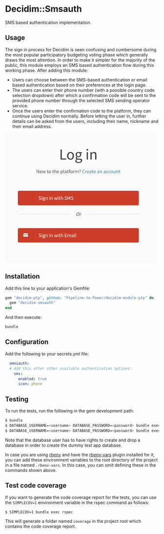# Decidim::Smsauth

SMS based authentication implementation.

## Usage

The sign in process for Decidim is seen confusing and cumbersome during the most
popular participatory budgeting voting phase which generally draws the most
attention. In order to make it simpler for the majority of the public, this module employs an SMS based
authentication flow during this working phase. After adding this module:

- Users can choose between the SMS-based authentication or email based authentication based on their preferences at the login page.
- The users can enter their phone number (with a possible country code selection dropdown) after which a confirmation code will be sent to the provided phone number through the selected SMS sending operator service.
- Once the users enter the confirmation code to the platform, they can continue using Decidim normally. Before letting the user in, further details can be asked from the users, including their name, nickname and their email address.


![built-in sms-authentication](smsauthoption.png)

## Installation

Add this line to your application's Gemfile:

```ruby
gem "decidim-ptp", github: "Pipeline-to-Power/decidim-module-ptp" do
  gem "decidim-smsauth"
end
```

And then execute:

```bash
bundle
```
## Configuration

Add the following to your secrets.yml file:

```yml
  omniauth:
  # Add this after other available authentication options:
    sms:
      enabled: true
      icon: phone
```

## Testing

To run the tests, run the following in the gem development path:

```bash
$ bundle
$ DATABASE_USERNAME=<username> DATABASE_PASSWORD=<password> bundle exec rake test_app
$ DATABASE_USERNAME=<username> DATABASE_PASSWORD=<password> bundle exec rspec
```

Note that the database user has to have rights to create and drop a database in
order to create the dummy test app database.

In case you are using [rbenv](https://github.com/rbenv/rbenv) and have the
[rbenv-vars](https://github.com/rbenv/rbenv-vars) plugin installed for it, you
can add these environment variables to the root directory of the project in a
file named `.rbenv-vars`. In this case, you can omit defining these in the
commands shown above.

## Test code coverage

If you want to generate the code coverage report for the tests, you can use
the `SIMPLECOV=1` environment variable in the rspec command as follows:

```bash
$ SIMPLECOV=1 bundle exec rspec
```

This will generate a folder named `coverage` in the project root which contains
the code coverage report.
